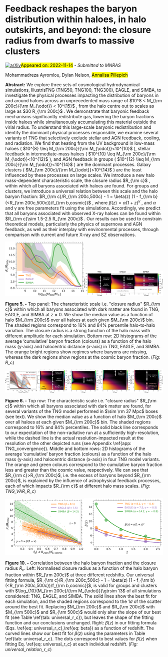 <div class="macros" style="visibility:hidden;">
$\newcommand{\ensuremath}{}$
$\newcommand{\xspace}{}$
$\newcommand{\object}[1]{\texttt{#1}}$
$\newcommand{\farcs}{{.}''}$
$\newcommand{\farcm}{{.}'}$
$\newcommand{\arcsec}{''}$
$\newcommand{\arcmin}{'}$
$\newcommand{\ion}[2]{#1#2}$
$\newcommand{\textsc}[1]{\textrm{#1}}$
$\newcommand{\hl}[1]{\textrm{#1}}$
$\newcommand{\reza}[1]{\color{red}#1\color{black}}$
$\newcommand{\comment}[1]{\textbf{[#1]}}$
$\newcommand{\rezac}[1]{\color{green}\textbf{[#1] }\color{black}}$
$\newcommand{\eg}[0]{\textnormal{e.g. }}$
$\newcommand{\ie}[0]{\textnormal{i.e. }}$
$\newcommand{\Msun}[0]{ \textnormal{M}_{\textnormal{\astrosun}}}$
$\newcommand{\asun}[0]{_{\textnormal{\astrosun}}}$
$\newcommand{\tn}[1]{\textnormal{#1}}$
$\newcommand{\sub}[1]{_{\textnormal{#1}}}$
$\newcommand{\bs}[1]{\boldsymbol{#1}}$
$\newcommand{\lgal}[0]{\textsc{L-Galaxies}}$
$\newcommand{\kms}{\rm km s^{-1}}$
$\newcommand{\mgii}{Mg \textsc{ii} }$
$\newcommand{\ap}[1]{{\color{magenta} #1}}$</div>

<div class="macros" style="visibility:hidden;">
$\newcommand{\ensuremath}{}$
$\newcommand{\xspace}{}$
$\newcommand{\object}[1]{\texttt{#1}}$
$\newcommand{\farcs}{{.}''}$
$\newcommand{\farcm}{{.}'}$
$\newcommand{\arcsec}{''}$
$\newcommand{\arcmin}{'}$
$\newcommand{\ion}[2]{#1#2}$
$\newcommand{\textsc}[1]{\textrm{#1}}$
$\newcommand{\hl}[1]{\textrm{#1}}$
$\newcommand{\reza}[1]{\color{red}#1\color{black}}$
$\newcommand{\comment}[1]{\textbf{[#1]}}$
$\newcommand{\rezac}[1]{\color{green}\textbf{[#1] }\color{black}}$
$\newcommand{\eg}[0]{\textnormal{e.g. }}$
$\newcommand{\ie}[0]{\textnormal{i.e. }}$
$\newcommand{\Msun}[0]{ \textnormal{M}_{\textnormal{\astrosun}}}$
$\newcommand{\asun}[0]{_{\textnormal{\astrosun}}}$
$\newcommand{\tn}[1]{\textnormal{#1}}$
$\newcommand{\sub}[1]{_{\textnormal{#1}}}$
$\newcommand{\bs}[1]{\boldsymbol{#1}}$
$\newcommand{\lgal}[0]{\textsc{L-Galaxies}}$
$\newcommand{\kms}{\rm km s^{-1}}$
$\newcommand{\mgii}{Mg \textsc{ii} }$
$\newcommand{\ap}[1]{{\color{magenta} #1}}$</div>



<div id="title">

# Feedback reshapes the baryon distribution within haloes, in halo outskirts, and beyond: the closure radius from dwarfs to massive clusters

</div>
<div id="comments">

[![arXiv](https://img.shields.io/badge/arXiv-2211.07659-b31b1b.svg)](https://arxiv.org/abs/2211.07659)<mark>Appeared on: 2022-11-14</mark> - _Submitted to MNRAS_

</div>
<div id="authors">

Mohammadreza Ayromlou, Dylan Nelson, <mark><mark>Annalisa Pillepich</mark></mark>

</div>
<div id="abstract">

**Abstract:** We explore three sets of cosmological hydrodynamical simulations, IllustrisTNG (TNG50, TNG100, TNG300), EAGLE, and SIMBA, to investigate the physical processes impacting the distribution of baryons in and around haloes across an unprecedented mass range of $10^8 < M_{\rm 200c}/{\rm M_{\odot}} < 10^{15}$ , from the halo centre out to scales as large as $30 R_{\rm 200c}$ . We demonstrate that baryonic feedback mechanisms significantly redistribute gas, lowering the baryon fractions inside haloes while simultaneously accumulating this material outside the virial radius. To understand this large-scale baryonic redistribution and identify the dominant physical processes responsible, we examine several variants of TNG that selectively exclude stellar and AGN feedback, cooling, and radiation. We find that heating from the UV background in low-mass haloes ( $10^{8} \leq M_{\rm 200c}/{\rm M_{\odot}}<10^{10}$ ), stellar feedback in intermediate-mass haloes ( $10^{10} \leq M_{\rm 200c}/{\rm M_{\odot}}<10^{12}$ ), and AGN feedback in groups ( $10^{12} \leq M_{\rm 200c}/{\rm M_{\odot}}<10^{14}$ ) are the dominant processes. Galaxy clusters ( $M_{\rm 200c}/{\rm M_{\odot}}>10^{14}$ ) are the least influenced by these processes on large scales. We introduce a new halo mass-dependent characteristic scale, the closure radius $R_{\rm c}$ , within which all baryons associated with haloes are found. For groups and clusters, we introduce a universal relation between this scale and the halo baryon fraction: $R_{\rm c}/R_{\rm 200c,500c} - 1 = \beta(z) (1 - f_{\rm b}(<R_{\rm 200c,500c})/f_{\rm b,cosmic})$ , where $\beta(z) = \alpha (1+z)^\gamma$ , and $\alpha$ and $\gamma$ are free parameters fit using the simulations. Accordingly, we predict that all baryons associated with observed X-ray haloes can be found within $R_{\rm c}\sim 1.5-2.5 R_{\rm 200c}$ . Our results can be used to constrain theoretical models, particularly the physics of supernova and AGN feedback, as well as their interplay with environmental processes, through comparison with current and future X-ray and SZ observations.

</div>

<div id="div_fig1">

<img src="tmp_2211.07659/./Figs/R_Closure_TNG_EAGLE_SIMBA.png" alt="Fig5.1" width="50%"/><img src="tmp_2211.07659/./Figs/baryonFrac_2dhist_TNG_EAGLE_SIMBA.png" alt="Fig5.2" width="50%"/>

**Figure 5. -** Top panel: The characteristic scale i.e. "closure radius" $R_{\rm c}$ within which all baryons associated with dark matter are found in TNG, EAGLE, and SIMBA at $z=0$. We show the median value as a function of halo $M_{\rm 200c}$ over all haloes at each given $M_{\rm 200c}$ bin. The shaded regions correspond to 16\% and 84\% percentile halo-to-halo variation. The closure radius is a strong function of the halo mass with different amplitude for each simulation. Bottom row: 2D histograms of the average ‘cumulative’ baryon fraction (colours) as a function of the halo mass (y-axis) and halocentric distance (x-axis) in TNG, EAGLE, and SIMBA. The orange bright regions show regimes where baryons are missing, whereas the dark regions show regions at the cosmic baryon fraction.
     (*Fig: R_c*)

</div>
<div id="div_fig2">

<img src="tmp_2211.07659/./Figs/R_Closure_TNG_VAR.png" alt="Fig6.1" width="20%"/><img src="tmp_2211.07659/./Figs/baryonFrac_2dhist_cum_TNG_VAR0000_z0.png" alt="Fig6.2" width="20%"/><img src="tmp_2211.07659/./Figs/baryonFrac_2dhist_cum_TNG_VAR2101_z0.png" alt="Fig6.3" width="20%"/><img src="tmp_2211.07659/./Figs/baryonFrac_2dhist_cum_TNG_VAR2201_z0.png" alt="Fig6.4" width="20%"/><img src="tmp_2211.07659/./Figs/baryonFrac_2dhist_cum_TNG_VAR0030_z0.png" alt="Fig6.5" width="20%"/>

**Figure 6. -** Top row: The characteristic scale i.e. "closure radius" $R_{\rm c}$ within which all baryons associated with dark matter are found, for several variants of the TNG model performed in $\sim \rm 37 Mpc$ boxes (see text). We show the median value as a function of halo $M_{\rm 200c}$ over all haloes at each given $M_{\rm 200c}$ bin. The shaded regions correspond to 16\% and 84\% percentiles. The solid black line corresponds to our expectation of the non-radiative run at a sufficiently high-resolution, while the dashed line is the actual resolution-impacted result at the resolution of the other depicted runs (see Appendix \ref{app: TNG_convergence}). Middle and bottom rows: 2D histograms of the average ‘cumulative’ baryon fraction (colours) as a function of the halo mass (y-axis) and halocentric distance (x-axis) in four TNG model variants. The orange and green colours correspond to the cumulative baryon fraction less and greater than the cosmic value, respectively. We can see that $R_{\rm c}>R_{\rm 200c}$, i.e. the excess of baryons beyond $R_{\rm 200c}$, is explained by the influence of astrophysical feedback processes, each of which impacts $R_{\rm c}$ at different halo mass scales. (*Fig: TNG_VAR_R_c*)

</div>
<div id="div_fig3">

<img src="tmp_2211.07659/./Figs/R_Closure_fit_z0.png" alt="Fig10.1" width="50%"/><img src="tmp_2211.07659/./Figs/R_Closure_fit_beta.png" alt="Fig10.2" width="50%"/>

**Figure 10. -** Correlation between the halo baryon fraction and the closure radius $R_{c}$. Left: Normalised closure radius as a function of the halo baryon fraction within $R_{\rm 200c}$ at three different redshifts. Our universal fitting formula, $R_{\rm c}/R_{\rm 200c,500c} - 1 = \beta(z) [1 - f_{\rm b}(<R_{\rm 200c,500c})/f_{\rm b,cosmic}]$, is valid for groups and clusters with $\log_{10}(M_{\rm 200c}/{\rm M_{\odot}})\gtrsim 13$ of all simulations considered: TNG, EAGLE, and SIMBA. The solid lines show the best fit for each simulation, and the shaded regions correspond to the $1\sigma$ of the scatter around the best fit. Replacing $M_{\rm 200c}$ and $R_{\rm 200c}$ with $M_{\rm 500c}$ and $R_{\rm 500c}$ would only alter the slope of our best fit (see Table \ref{tab: universal_r_c}), but leaves the shape of the fitting function and our conclusions unchanged. Right: $\beta(z)$ in our fitting formula (Eqs. \ref{eq: universal_r_c},\ref{eq: beta}) as a function of redshift. The curved lines show our best fit for $\beta(z)$ using the parameters in Table \ref{tab: universal_r_c}. The dots correspond to best values for $\beta(z)$ when fitting Eq. \ref{eq: universal_r_c} at each individual redshift. (*Fig: universal_relation_r_c*)

</div>